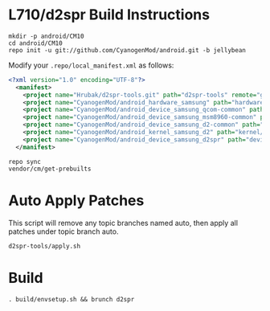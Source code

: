 L710/d2spr Build Instructions
=============================
```
mkdir -p android/CM10
cd android/CM10
repo init -u git://github.com/CyanogenMod/android.git -b jellybean
```

Modify your `.repo/local_manifest.xml` as follows:

```xml
<?xml version="1.0" encoding="UTF-8"?>
  <manifest>
    <project name="Hrubak/d2spr-tools.git" path="d2spr-tools" remote="github" revision="jellybean" />
    <project name="CyanogenMod/android_hardware_samsung" path="hardware/samsung" remote="github" revision="jellybean" />
    <project name="CyanogenMod/android_device_samsung_qcom-common" path="device/samsung/qcom-common" remote="github" revision="jellybean" />
    <project name="CyanogenMod/android_device_samsung_msm8960-common" path="device/samsung/msm8960-common" remote="github" revision="jellybean" />
    <project name="CyanogenMod/android_device_samsung_d2-common" path="device/samsung/d2-common" remote="github" revision="jellybean" />
    <project name="CyanogenMod/android_kernel_samsung_d2" path="kernel/samsung/d2" remote="github" revision="jellybean" />
    <project name="CyanogenMod/android_device_samsung_d2spr" path="device/samsung/d2spr" remote="github" revision="jellybean" />
  </manifest>
```

```
repo sync
vendor/cm/get-prebuilts
```

Auto Apply Patches
==================
This script will remove any topic branches named auto, then apply all patches under topic branch auto.

```
d2spr-tools/apply.sh
```

Build
=====
```
. build/envsetup.sh && brunch d2spr
```
